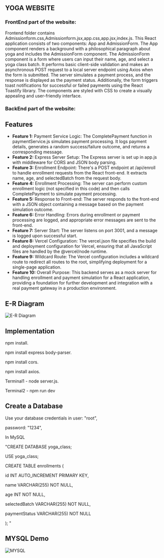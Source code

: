 ## YOGA WEBSITE

### FrontEnd part of the website:
Frontend folder contains Admissionform.css,Admissionform.jsx,app.css,app.jsx,index.js.
This React application consists of two components: App and AdmissionForm. The App component renders a background with a philosophical paragraph about yoga and includes the AdmissionForm component. The AdmissionForm component is a form where users can input their name, age, and select a yoga class batch. It performs basic client-side validation and makes an asynchronous POST request to a local server endpoint using Axios when the form is submitted. The server simulates a payment process, and the response is displayed as the payment status. Additionally, the form triggers toast notifications for successful or failed payments using the React Toastify library. The components are styled with CSS to create a visually appealing and user-friendly interface.

### BackEnd part of the website:
## Features

- **Feature 1:**
Payment Service Logic: The CompletePayment function in paymentService.js simulates payment processing. It logs payment details, generates a random success/failure outcome, and returns a corresponding message.
- **Feature 2:**
Express Server Setup: The Express server is set up in app.js with middleware for CORS and JSON body parsing.
- **Feature 3:**
Enrollment Endpoint: There's a POST endpoint at /api/enroll to handle enrollment requests from the React front-end. It extracts name, age, and selectedBatch from the request body.
- **Feature 4:**
Enrollment Processing: The server can perform custom enrollment logic (not specified in this code) and then calls CompletePayment to simulate payment processing.
- **Feature 5:**
Response to Front-end: The server responds to the front-end with a JSON object containing a message based on the payment simulation outcome.
- **Feature 6:**
Error Handling: Errors during enrollment or payment processing are logged, and appropriate error messages are sent to the front-end.
- **Feature 7:**
Server Start: The server listens on port 3001, and a message is logged upon successful start.
- **Feature 8:**
Vercel Configuration: The vercel.json file specifies the build and deployment configuration for Vercel, ensuring that all JavaScript files are handled by the @vercel/node runtime.
- **Feature 9:**
Wildcard Route: The Vercel configuration includes a wildcard route to redirect all routes to the root, simplifying deployment for a single-page application.
- **Feature 10:**
Overall Purpose: This backend serves as a mock server for handling enrollment and payment simulation for a React application, providing a foundation for further development and integration with a real payment gateway in a production environment.

## E-R Diagram
![E-R Diagram](https://github.com/Leesha-1211/yoga-app/assets/120728017/4d647052-00ce-4a00-8b0b-25b9406813b3)

## Implementation
npm install.  

npm install express body-parser.

npm install cors.

npm install axios.

Terminal1  - node server.js.

Terminal2 - npm run dev

## Create a Database
Use your database credentials in  user: "root",

  password: "1234", 
  
In MySQL 

"CREATE DATABASE yoga_class;

USE yoga_class;

CREATE TABLE enrollments (

  id INT AUTO_INCREMENT PRIMARY KEY,
  
  name VARCHAR(255) NOT NULL,
  
  
  age INT NOT NULL,
  
  selectedBatch VARCHAR(255) NOT NULL,
  
  paymentStatus VARCHAR(255) NOT NULL
  
  
);
" 
## MYSQL Demo
![MYSQL](https://github.com/Leesha-1211/yoga-app/assets/120728017/63cb786a-f1fd-49bc-89c1-f9fa09806f11)



